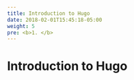 ```yaml
---
title: Introduction to Hugo
date: 2018-02-01T15:45:18-05:00
weight: 5
pre: <b>1. </b>
---
```


# Introduction to Hugo